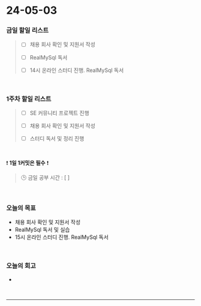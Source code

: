 # 24-05-03
### 금일 할일 리스트
> - [ ]  채용 회사 확인 및 지원서 작성
>
> - [ ]  RealMySql 독서
>
> - [ ]  14시 온라인 스터디 진행. RealMySql 독서

<br/>

### 1주차 할일 리스트  
> - [ ]  SE 커뮤니티 프로젝트 진행
>
> - [ ]  채용 회사 확인 및 지원서 작성
>
> - [ ]  스터디 독서 및 정리 진행

<br/>

❗ **1일 1커밋은 필수** ❗
> 🕒 금일 공부 시간 : [  ]

<br/>

### 오늘의 목표
- 채용 회사 확인 및 지원서 작성
- RealMySql 독서 및 실습
- 15시 온라인 스터디 진행. RealMySql 독서


<br>

### 오늘의 회고
- 


<br/>

------------  
